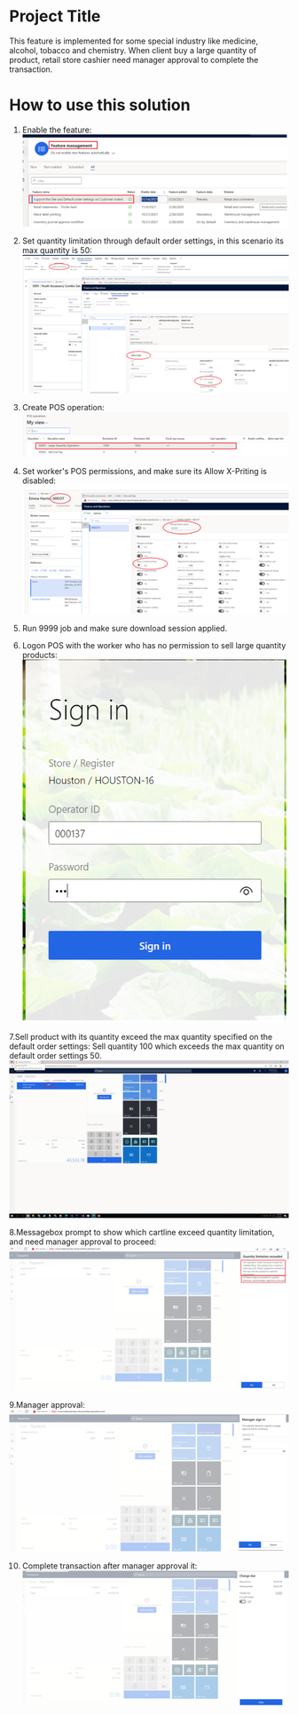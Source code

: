 
# Project Title

This feature is implemented for some special industry like medicine, alcohol, tobacco and chemistry.  When client buy a large quantity of product,
retail store cashier need manager approval to complete the transaction.

# How to use this solution

1. Enable the feature:
   ![Alt text](https://github.com/zhangguanghuib/POS_Extension/blob/main/CWExtensions/Images/1-EnableFeature.png?raw=true "Optional title")

2. Set quantity limitation through default order settings, in this scenario its max quantity is 50:
   ![Alt text](https://github.com/zhangguanghuib/POS_Extension/blob/main/CWExtensions/Images/2-SetDefaultOrderSettings.png?raw=true "Optional title")
   
3. Create POS operation:
   ![Alt text](https://github.com/zhangguanghuib/POS_Extension/blob/main/CWExtensions/Images/3-CreatePOSOperations.png?raw=true "Optional title")
   
4. Set worker's POS permissions, and make sure its Allow X-Priting is disabled:
   ![Alt text](https://github.com/zhangguanghuib/POS_Extension/blob/main/CWExtensions/Images/4-SetPOSPermission.png?raw=true "Optional title")
   
5. Run 9999 job and make sure download session applied.
6. Logon POS with the worker who has no permission to sell large quantity products:
   ![Alt text](https://github.com/zhangguanghuib/POS_Extension/blob/main/CWExtensions/Images/5-LogInPOS.png?raw=true "Optional title")
   
7.Sell product with its quantity exceed the max quantity specified on the default order settings:
  Sell quantity 100 which exceeds the max quantity on default order settings 50.
  ![Alt text](https://github.com/zhangguanghuib/POS_Extension/blob/main/CWExtensions/Images/6-SellLargeQuantityOnPOS.png?raw=true "Optional title")
  
8.Messagebox prompt to show which cartline exceed quantity limitation, and need manager approval to proceed:
  ![Alt text](https://github.com/zhangguanghuib/POS_Extension/blob/main/CWExtensions/Images/7-MessageNeedManagerApproval.png?raw=true "Optional title")
  
9.Manager approval:
  ![Alt text](https://github.com/zhangguanghuib/POS_Extension/blob/main/CWExtensions/Images/8-ManagerApproval.png?raw=true "Optional title")
  
10. Complete transaction after manager approval it:
   ![Alt text](https://github.com/zhangguanghuib/POS_Extension/blob/main/CWExtensions/Images/9-CompleteTransaction.png?raw=true "Optional title")
